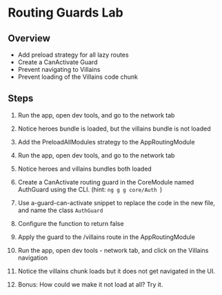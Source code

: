 # Routing Guards Lab

## Overview

- Add preload strategy for all lazy routes
- Create a CanActivate Guard
- Prevent navigating to Villains
- Prevent loading of the Villains code chunk

## Steps

1. Run the app, open dev tools, and go to the network tab

1. Notice heroes bundle is loaded, but the villains bundle is not loaded

1. Add the PreloadAllModules strategy to the AppRoutingModule

1. Run the app, open dev tools, and go to the network tab

1. Notice heroes and villains bundles both loaded

1. Create a CanActivate routing guard in the CoreModule named AuthGuard using the CLI. (hint: `ng g g core/Auth `)

1. Use a-guard-can-activate snippet to replace the code in the new file, and name the class `AuthGuard`

1. Configure the function to return false

1. Apply the guard to the /villains route in the AppRoutingModule

1. Run the app, open dev tools - network tab, and click on the Villains navigation

1. Notice the villains chunk loads but it does not get navigated in the UI.

1. Bonus: How could we make it not load at all? Try it.
